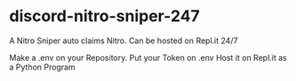 # discord-nitro-sniper-247
A Nitro Sniper auto claims Nitro. Can be hosted on Repl.it 24/7

Make a .env on your Repository.
Put your Token on .env
Host it on Repl.it as a Python Program
